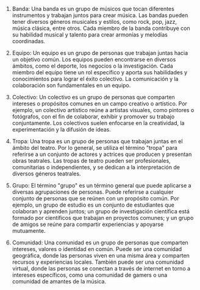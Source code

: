 1. Banda: Una banda es un grupo de músicos que tocan diferentes instrumentos y trabajan juntos para crear música. Las bandas pueden tener diversos géneros musicales y estilos, como rock, pop, jazz, música clásica, entre otros. Cada miembro de la banda contribuye con su habilidad musical y talento para crear armonías y melodías coordinadas.

2. Equipo: Un equipo es un grupo de personas que trabajan juntas hacia un objetivo común. Los equipos pueden encontrarse en diversos ámbitos, como el deporte, los negocios o la investigación. Cada miembro del equipo tiene un rol específico y aporta sus habilidades y conocimientos para lograr el éxito colectivo. La comunicación y la colaboración son fundamentales en un equipo.

3. Colectivo: Un colectivo es un grupo de personas que comparten intereses o propósitos comunes en un campo creativo o artístico. Por ejemplo, un colectivo artístico reúne a artistas visuales, como pintores o fotógrafos, con el fin de colaborar, exhibir y promover su trabajo conjuntamente. Los colectivos suelen enfocarse en la creatividad, la experimentación y la difusión de ideas.

4. Tropa: Una tropa es un grupo de personas que trabajan juntas en el ámbito del teatro. Por lo general, se utiliza el término "tropa" para referirse a un conjunto de actores y actrices que producen y presentan obras teatrales. Las tropas de teatro pueden ser profesionales, comunitarias o independientes, y se dedican a la interpretación de diversos géneros teatrales.

5. Grupo: El término "grupo" es un término general que puede aplicarse a diversas agrupaciones de personas. Puede referirse a cualquier conjunto de personas que se reúnen con un propósito común. Por ejemplo, un grupo de estudio es un conjunto de estudiantes que colaboran y aprenden juntos; un grupo de investigación científica está formado por científicos que trabajan en proyectos comunes; y un grupo de amigos se reúne para compartir experiencias y apoyarse mutuamente.

6. Comunidad: Una comunidad es un grupo de personas que comparten intereses, valores o identidad en común. Puede ser una comunidad geográfica, donde las personas viven en una misma área y comparten recursos y experiencias locales. También puede ser una comunidad virtual, donde las personas se conectan a través de internet en torno a intereses específicos, como una comunidad de gamers o una comunidad de amantes de la música.
